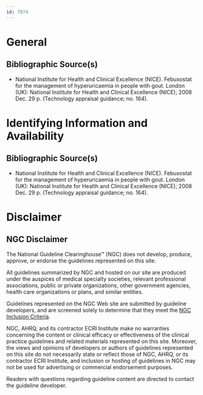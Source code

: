 ```yaml
---
id: 7074
---
```


# General

## Bibliographic Source(s)

- National Institute for Health and Clinical Excellence (NICE). Febuxostat for the management of hyperuricaemia in people with gout. London (UK): National Institute for Health and Clinical Excellence (NICE); 2008 Dec. 29 p. (Technology appraisal guidance; no. 164).

# Identifying Information and Availability

## Bibliographic Source(s)

- National Institute for Health and Clinical Excellence (NICE). Febuxostat for the management of hyperuricaemia in people with gout. London (UK): National Institute for Health and Clinical Excellence (NICE); 2008 Dec. 29 p. (Technology appraisal guidance; no. 164).

# Disclaimer

## NGC Disclaimer

The National Guideline Clearinghouse™ (NGC) does not develop, produce, approve, or endorse the guidelines represented on this site.

All guidelines summarized by NGC and hosted on our site are produced under the auspices of medical specialty societies, relevant professional associations, public or private organizations, other government agencies, health care organizations or plans, and similar entities.

Guidelines represented on the NGC Web site are submitted by guideline developers, and are screened solely to determine that they meet the [NGC Inclusion Criteria](/help-and-about/summaries/inclusion-criteria).

NGC, AHRQ, and its contractor ECRI Institute make no warranties concerning the content or clinical efficacy or effectiveness of the clinical practice guidelines and related materials represented on this site. Moreover, the views and opinions of developers or authors of guidelines represented on this site do not necessarily state or reflect those of NGC, AHRQ, or its contractor ECRI Institute, and inclusion or hosting of guidelines in NGC may not be used for advertising or commercial endorsement purposes.

Readers with questions regarding guideline content are directed to contact the guideline developer.

